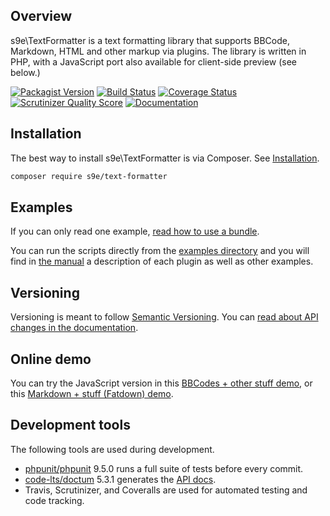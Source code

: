 ## Overview

s9e\\TextFormatter is a text formatting library that supports BBCode, Markdown, HTML and other markup via plugins. The library is written in PHP, with a JavaScript port also available for client-side preview (see below.)

[![Packagist Version](https://img.shields.io/packagist/v/s9e/text-formatter)](https://packagist.org/packages/s9e/text-formatter)
[![Build Status](https://api.travis-ci.org/s9e/TextFormatter.svg?branch=master)](https://travis-ci.org/s9e/TextFormatter)
[![Coverage Status](https://coveralls.io/repos/github/s9e/TextFormatter/badge.svg?branch=master)](https://coveralls.io/github/s9e/TextFormatter?branch=master)
[![Scrutinizer Quality Score](https://scrutinizer-ci.com/g/s9e/TextFormatter/badges/quality-score.png?s=3942dab3c410fb9ce02001e7446d1083fa91172c)](https://scrutinizer-ci.com/g/s9e/TextFormatter/)
[![Documentation](https://readthedocs.org/projects/s9etextformatter/badge/)](https://s9etextformatter.readthedocs.io/)


## Installation

The best way to install s9e\\TextFormatter is via Composer. See [Installation](https://s9etextformatter.readthedocs.io/Getting_started/Installation/).

```bash
composer require s9e/text-formatter
```


## Examples

If you can only read one example, [read how to use a bundle](https://s9etextformatter.readthedocs.io/Getting_started/Using_predefined_bundles/).

You can run the scripts directly from the [examples directory](https://github.com/s9e/TextFormatter/blob/master/docs/examples) and you will find in [the manual](https://s9etextformatter.readthedocs.io/) a description of each plugin as well as other examples.


## Versioning

Versioning is meant to follow [Semantic Versioning](https://semver.org/). You can [read about API changes in the documentation](https://s9etextformatter.readthedocs.io/Internals/API_changes/).


## Online demo

You can try the JavaScript version in this [BBCodes + other stuff demo](https://s9e.github.io/TextFormatter/demo.html), or this [Markdown + stuff (Fatdown) demo](https://s9e.github.io/TextFormatter/fatdown.html).


## Development tools

The following tools are used during development.

 - [phpunit/phpunit](https://phpunit.de/) 9.5.0 runs a full suite of tests before every commit.
 - [code-lts/doctum](https://github.com/code-lts/doctum) 5.3.1 generates the [API docs](https://s9e.github.io/TextFormatter/api/).
 - Travis, Scrutinizer, and Coveralls are used for automated testing and code tracking.
